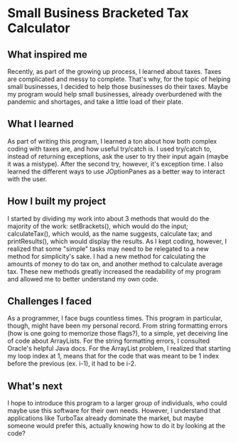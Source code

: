 # Small Business Bracketed Tax Calculator

## What inspired me

Recently, as part of the growing up process, I learned about taxes. Taxes are complicated and messy to complete. That's why, for the topic of helping small businesses, I decided to help those businesses do their taxes. Maybe my program would help small businesses, already overburdened with the pandemic and shortages, and take a little load of their plate.

## What I learned

As part of writing this program, I learned a ton about how both complex coding with taxes are, and how useful try/catch is. I used try/catch to, instead of returning exceptions, ask the user to try their input again (maybe it was a mistype). After the second try, however, it's exception time. I also learned the different ways to use JOptionPanes as a better way to interact with the user.

## How I built my project

I started by dividing my work into about 3 methods that would do the majority of the work: setBrackets(), which would do the input; calculateTax(), which would, as the name suggests, calculate tax; and printResults(), which would display the results. As I kept coding, however, I realized that some "simple" tasks may need to be relegated to a new method for simplicity's sake. I had a new method for calculating the amounts of money to do tax on, and another method to calculate average tax. These new methods greatly increased the readability of my program and allowed me to better understand my own code.

## Challenges I faced

As a programmer, I face bugs countless times. This program in particular, though, might have been my personal record. From string formatting errors (how is one going to memorize those flags?), to a simple, yet deceiving line of code about ArrayLists. For the string formatting errors, I consulted Oracle's helpful Java docs. For the ArrayList problem, I realized that starting my loop index at 1, means that for the code that was meant to be 1 index before the previous (ex. i-1), it had to be i-2.

## What's next

I hope to introduce this program to a larger group of individuals, who could maybe use this software for their own needs. However, I understand that applications like TurboTax already dominate the market, but maybe someone would prefer this, actually knowing how to do it by looking at the code? 
